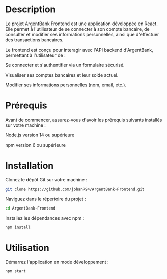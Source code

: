 
# Description
Le projet ArgentBank Frontend est une application développée en React. Elle permet à l'utilisateur de se connecter à son compte bancaire, de consulter et modifier ses informations personnelles, ainsi que d'effectuer des transactions bancaires.

Le frontend est conçu pour interagir avec l'API backend d'ArgentBank, permettant à l'utilisateur de :

Se connecter et s'authentifier via un formulaire sécurisé.

Visualiser ses comptes bancaires et leur solde actuel.

Modifier ses informations personnelles (nom, email, etc.).



# Prérequis
Avant de commencer, assurez-vous d'avoir les prérequis suivants installés sur votre machine :

Node.js version 14 ou supérieure

npm version 6 ou supérieure

# Installation

Clonez le dépôt Git sur votre machine :
```bash 
git clone https://github.com/johanR94/ArgentBank-Frontend.git
```

Naviguez dans le répertoire du projet :
```bash
cd ArgentBank-Frontend
```

Installez les dépendances avec npm :
```bash
npm install
```

# Utilisation
Démarrez l'application en mode développement :

```bash
npm start
```

